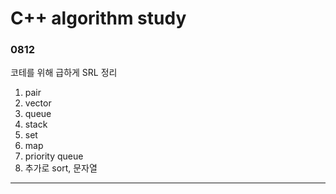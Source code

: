 # C++ algorithm study

### 0812
코테를 위해 급하게 SRL 정리
1. pair
2. vector
3. queue
4. stack
5. set
6. map
7. priority queue
8. 추가로 sort, 문자열
------------------------
